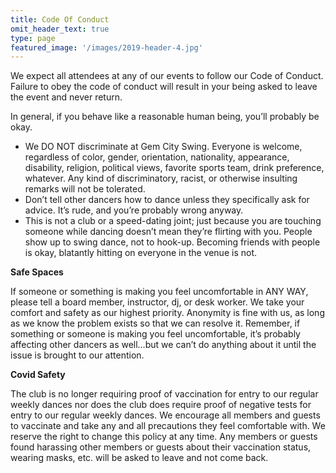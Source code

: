 ```yaml
---
title: Code Of Conduct
omit_header_text: true
type: page
featured_image: '/images/2019-header-4.jpg'
---
```


We expect all attendees at any of our events to follow our Code of Conduct.  Failure to obey the code of conduct will result in your being asked to leave the event and never return.

In general, if you behave like a reasonable human being, you’ll probably be okay.

* We DO NOT discriminate at Gem City Swing.  Everyone is welcome, regardless of color, gender, orientation, nationality, appearance, disability, religion, political views, favorite sports team, drink preference, whatever.  Any kind of discriminatory, racist, or otherwise insulting remarks will not be tolerated.
* Don’t tell other dancers how to dance unless they specifically ask for advice.  It’s rude, and you’re probably wrong anyway.
* This is not a club or a speed-dating joint; just because you are touching someone while dancing doesn’t mean they’re flirting with you.  People show up to swing dance, not to hook-up.  Becoming friends with people is okay, blatantly hitting on everyone in the venue is not.

**Safe Spaces**

If someone or something is making you feel uncomfortable in ANY WAY, please tell a board member, instructor, dj, or desk worker.  We take your comfort and safety as our highest priority.  Anonymity is fine with us, as long as we know the problem exists so that we can resolve it.  Remember, if something or someone is making you feel uncomfortable, it’s probably affecting other dancers as well…but we can’t do anything about it until the issue is brought to our attention.

**Covid Safety**

The club is no longer requiring proof of vaccination for entry to our regular weekly dances nor does the club does require proof of negative tests for entry to our regular weekly dances.  We encourage all members and guests to vaccinate and take any and all precautions they feel comfortable with.  We reserve the right to change this policy at any time.  Any members or guests found harassing other members or guests about their vaccination status, wearing masks, etc. will be asked to leave and not come back.
